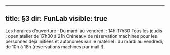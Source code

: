 
---
title: §3
dir: FunLab
visible: true
---
Les horaires d’ouverture :
Du mardi au vendredi : 14h-17h30 Tous les jeudis : open atelier de 17h30 à 21h Créneaux de réservation machines pour les personnes déjà initiées et autonomes sur le matériel : du mardi au vendredi, de 10h à 18h (réservations machines par mail !)
